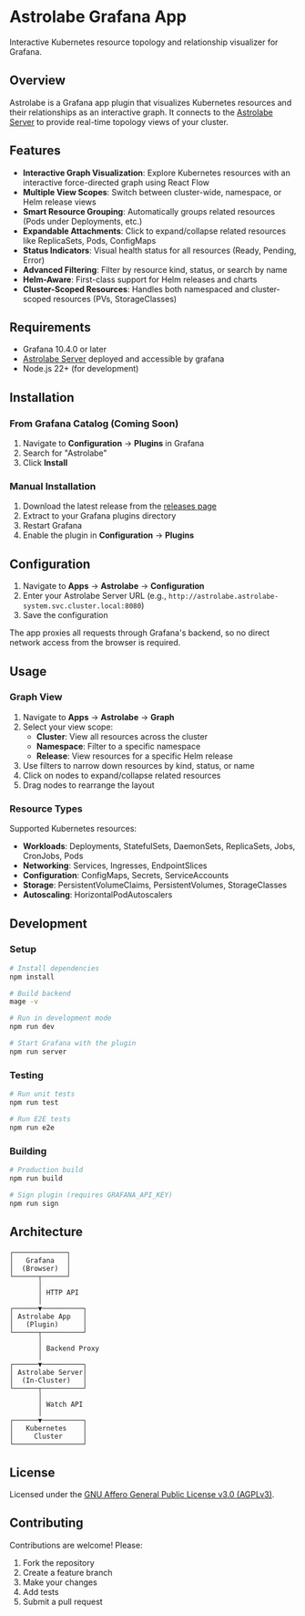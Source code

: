 # Astrolabe Grafana App

Interactive Kubernetes resource topology and relationship visualizer for Grafana.

## Overview

Astrolabe is a Grafana app plugin that visualizes Kubernetes resources and their relationships as an interactive graph. It connects to the [Astrolabe Server](https://github.com/ammarlakis/astrolabe-server) to provide real-time topology views of your cluster.

## Features

- **Interactive Graph Visualization**: Explore Kubernetes resources with an interactive force-directed graph using React Flow
- **Multiple View Scopes**: Switch between cluster-wide, namespace, or Helm release views
- **Smart Resource Grouping**: Automatically groups related resources (Pods under Deployments, etc.)
- **Expandable Attachments**: Click to expand/collapse related resources like ReplicaSets, Pods, ConfigMaps
- **Status Indicators**: Visual health status for all resources (Ready, Pending, Error)
- **Advanced Filtering**: Filter by resource kind, status, or search by name
- **Helm-Aware**: First-class support for Helm releases and charts
- **Cluster-Scoped Resources**: Handles both namespaced and cluster-scoped resources (PVs, StorageClasses)

## Requirements

- Grafana 10.4.0 or later
- [Astrolabe Server](https://github.com/ammarlakis/astrolabe-server) deployed and accessible by grafana
- Node.js 22+ (for development)

## Installation

### From Grafana Catalog (Coming Soon)

1. Navigate to **Configuration** → **Plugins** in Grafana
2. Search for "Astrolabe"
3. Click **Install**

### Manual Installation

1. Download the latest release from the [releases page](https://github.com/ammarlakis/astrolabe-app/releases)
2. Extract to your Grafana plugins directory
3. Restart Grafana
4. Enable the plugin in **Configuration** → **Plugins**

## Configuration

1. Navigate to **Apps** → **Astrolabe** → **Configuration**
2. Enter your Astrolabe Server URL (e.g., `http://astrolabe.astrolabe-system.svc.cluster.local:8080`)
3. Save the configuration

The app proxies all requests through Grafana's backend, so no direct network access from the browser is required.

## Usage

### Graph View

1. Navigate to **Apps** → **Astrolabe** → **Graph**
2. Select your view scope:
   - **Cluster**: View all resources across the cluster
   - **Namespace**: Filter to a specific namespace
   - **Release**: View resources for a specific Helm release
3. Use filters to narrow down resources by kind, status, or name
4. Click on nodes to expand/collapse related resources
5. Drag nodes to rearrange the layout

### Resource Types

Supported Kubernetes resources:
- **Workloads**: Deployments, StatefulSets, DaemonSets, ReplicaSets, Jobs, CronJobs, Pods
- **Networking**: Services, Ingresses, EndpointSlices
- **Configuration**: ConfigMaps, Secrets, ServiceAccounts
- **Storage**: PersistentVolumeClaims, PersistentVolumes, StorageClasses
- **Autoscaling**: HorizontalPodAutoscalers

## Development

### Setup

```bash
# Install dependencies
npm install

# Build backend
mage -v

# Run in development mode
npm run dev

# Start Grafana with the plugin
npm run server
```

### Testing

```bash
# Run unit tests
npm run test

# Run E2E tests
npm run e2e
```

### Building

```bash
# Production build
npm run build

# Sign plugin (requires GRAFANA_API_KEY)
npm run sign
```

## Architecture

```
┌─────────────┐
│   Grafana   │
│  (Browser)  │
└──────┬──────┘
       │
       │ HTTP API
       │
┌──────▼──────────┐
│ Astrolabe App   │
│   (Plugin)      │
└──────┬──────────┘
       │
       │ Backend Proxy
       │
┌──────▼──────────┐
│ Astrolabe Server│
│  (In-Cluster)   │
└──────┬──────────┘
       │
       │ Watch API
       │
┌──────▼──────────┐
│   Kubernetes    │
│     Cluster     │
└─────────────────┘
```

## License

Licensed under the [GNU Affero General Public License v3.0 (AGPLv3)](LICENSE).

## Contributing

Contributions are welcome! Please:

1. Fork the repository
2. Create a feature branch
3. Make your changes
4. Add tests
5. Submit a pull request
